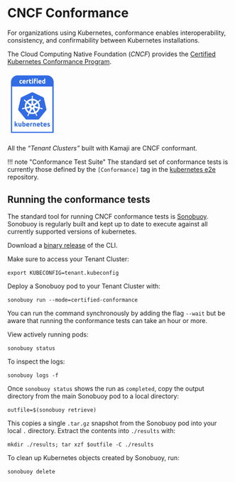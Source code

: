 # CNCF Conformance
For organizations using Kubernetes, conformance enables interoperability, consistency, and confirmability between Kubernetes installations.

The Cloud Computing Native Foundation (_CNCF_) provides the [Certified Kubernetes Conformance Program](https://www.cncf.io/certification/software-conformance/).

<p align="left" style="padding: 6px 6px">
  <img src="https://raw.githubusercontent.com/cncf/artwork/master/projects/kubernetes/certified-kubernetes/versionless/color/certified-kubernetes-color.png" width="100" />
</p>

All the _“Tenant Clusters”_ built with Kamaji are CNCF conformant.

!!! note "Conformance Test Suite"
     The standard set of conformance tests is currently those defined by the `[Conformance]` tag in the [kubernetes e2e](https://github.com/kubernetes/kubernetes/tree/master/test/e2e) repository.



## Running the conformance tests

The standard tool for running CNCF conformance tests is [Sonobuoy](https://github.com/vmware-tanzu/sonobuoy). Sonobuoy is
regularly built and kept up to date to execute against all currently supported versions of kubernetes.

Download a [binary release](https://github.com/vmware-tanzu/sonobuoy/releases) of the CLI.

Make sure to access your Tenant Cluster:

```
export KUBECONFIG=tenant.kubeconfig
```

Deploy a Sonobuoy pod to your Tenant Cluster with:

```
sonobuoy run --mode=certified-conformance
```

You can run the command synchronously by adding the flag `--wait` but be aware that running the conformance tests can take an hour or more.

View actively running pods:

```
sonobuoy status
```

To inspect the logs:

```
sonobuoy logs -f
```

Once `sonobuoy status` shows the run as `completed`, copy the output directory from the main Sonobuoy pod to a local directory:

```
outfile=$(sonobuoy retrieve)
```

This copies a single `.tar.gz` snapshot from the Sonobuoy pod into your local
`.` directory. Extract the contents into `./results` with:

```
mkdir ./results; tar xzf $outfile -C ./results
```

To clean up Kubernetes objects created by Sonobuoy, run:

```
sonobuoy delete
```




